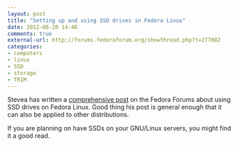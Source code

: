 ```yaml
---
layout: post
title: "Setting up and using SSD drives in Fedora Linux"
date: 2012-06-20 14:48
comments: true
external-url: http://forums.fedoraforum.org/showthread.php?t=277082
categories: 
- computers
- linux
- SSD
- storage
- TRIM
---
```


Stevea has written a [comprehensive post][source] on the Fedora Forums about using SSD drives on Fedora Linux. Good thing his post is general enough that it can also be applied to other distributions.

If you are planning on have SSDs on your GNU/Linux servers, you might find it a good read.

[source]: http://forums.fedoraforum.org/showthread.php?t=277082

